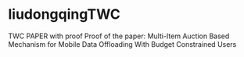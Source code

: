 # liudongqingTWC
TWC PAPER with proof
Proof of the paper:
Multi-Item Auction Based Mechanism for Mobile Data Offloading With Budget Constrained Users
